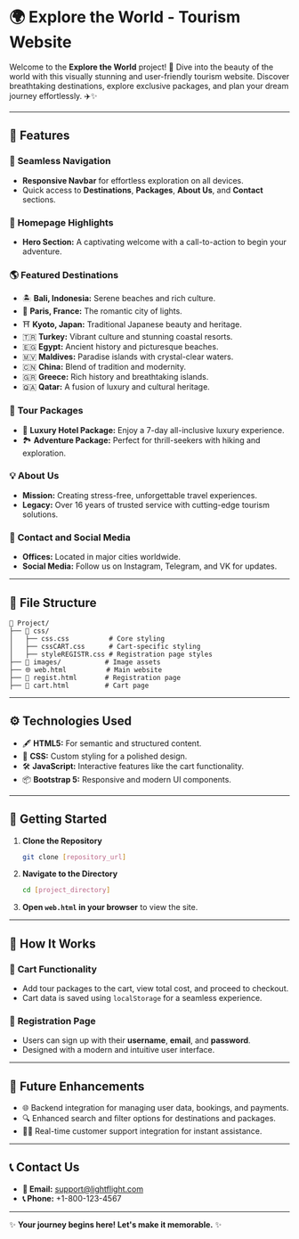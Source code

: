 # 🌍 **Explore the World** - Tourism Website

Welcome to the **Explore the World** project! 🌟 Dive into the beauty of the world with this visually stunning and user-friendly tourism website. Discover breathtaking destinations, explore exclusive packages, and plan your dream journey effortlessly. ✈️✨

---

## 🌟 **Features**

### 🧭 **Seamless Navigation**
- **Responsive Navbar** for effortless exploration on all devices.
- Quick access to **Destinations**, **Packages**, **About Us**, and **Contact** sections.

### 🎯 **Homepage Highlights**
- **Hero Section:** A captivating welcome with a call-to-action to begin your adventure.

### 🌎 **Featured Destinations**
- 🏝️ **Bali, Indonesia:** Serene beaches and rich culture.
- 🗼 **Paris, France:** The romantic city of lights.
- ⛩️ **Kyoto, Japan:** Traditional Japanese beauty and heritage.
- 🇹🇷 **Turkey:** Vibrant culture and stunning coastal resorts.
- 🇪🇬 **Egypt:** Ancient history and picturesque beaches.
- 🇲🇻 **Maldives:** Paradise islands with crystal-clear waters.
- 🇨🇳 **China:** Blend of tradition and modernity.
- 🇬🇷 **Greece:** Rich history and breathtaking islands.
- 🇶🇦 **Qatar:** A fusion of luxury and cultural heritage.

### 🎒 **Tour Packages**
- 🏨 **Luxury Hotel Package:** Enjoy a 7-day all-inclusive luxury experience.
- 🏞️ **Adventure Package:** Perfect for thrill-seekers with hiking and exploration.

### 💡 **About Us**
- **Mission:** Creating stress-free, unforgettable travel experiences.
- **Legacy:** Over 16 years of trusted service with cutting-edge tourism solutions.

### 📩 **Contact and Social Media**
- **Offices:** Located in major cities worldwide.
- **Social Media:** Follow us on Instagram, Telegram, and VK for updates.

---

## 📂 **File Structure**

```plaintext
📁 Project/
├── 📁 css/
│   ├── css.css          # Core styling
│   ├── cssCART.css      # Cart-specific styling
│   ├── styleREGISTR.css # Registration page styles
├── 📁 images/           # Image assets
├── 🌐 web.html          # Main website
├── 📜 regist.html       # Registration page
├── 🛒 cart.html         # Cart page
```

---

## ⚙️ **Technologies Used**

- 🖋️ **HTML5:** For semantic and structured content.
- 🎨 **CSS:** Custom styling for a polished design.
- 🛠️ **JavaScript:** Interactive features like the cart functionality.
- 📦 **Bootstrap 5:** Responsive and modern UI components.

---

## 🚀 **Getting Started**

1. **Clone the Repository**
   ```bash
   git clone [repository_url]
   ```
2. **Navigate to the Directory**
   ```bash
   cd [project_directory]
   ```
3. **Open `web.html` in your browser** to view the site.

---

## 📜 **How It Works**

### 🛒 **Cart Functionality**
- Add tour packages to the cart, view total cost, and proceed to checkout.
- Cart data is saved using `localStorage` for a seamless experience.

### 📄 **Registration Page**
- Users can sign up with their **username**, **email**, and **password**.
- Designed with a modern and intuitive user interface.

---

## 🌟 **Future Enhancements**

- 🌐 Backend integration for managing user data, bookings, and payments.
- 🔍 Enhanced search and filter options for destinations and packages.
- 🧑‍💻 Real-time customer support integration for instant assistance.

---

## 📞 **Contact Us**

- **📧 Email:** [support@lightflight.com](mailto:support@lightflight.com)
- **📞 Phone:** +1-800-123-4567

---

✨ **Your journey begins here! Let's make it memorable.** ✨
